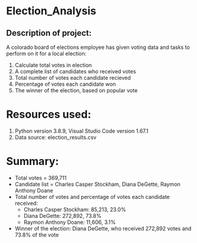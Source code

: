 # Election_Analysis

## Description of project:
A colorado board of elections employee has given voting data and tasks to perform on it for a local election:

1. Calculate total votes in election
2. A complete list of candidates who received votes
3. Total number of votes each candidate recieved
4. Percentage of votes each candidate won
5. The winner of the election, based on popular vote

# Resources used:
1. Python version 3.8.9, Visual Studio Code version 1.67.1
2. Data source: election_results.csv

# Summary:
- Total votes = 369,711
- Candidate list = Charles Casper Stockham, Diana DeGette, Raymon Anthony Doane
- Total number of votes and percentage of votes each candidate received:
  -  Charles Casper Stockham: 85,213, 23.0%
  -  Diana DeGette: 272,892, 73.8%
  -  Raymon Anthony Doane: 11,606, 3.1%
- Winner of the election: Diana DeGette, who received 272,892 votes and 73.8% of the vote
